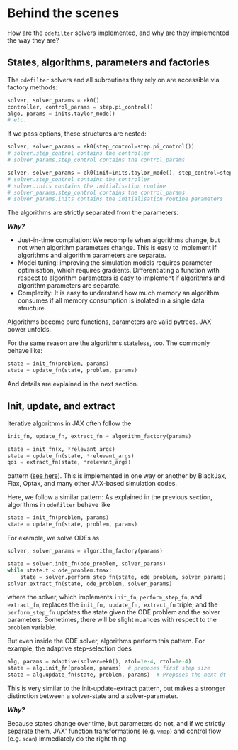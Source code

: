 # Behind the scenes

How are the `odefilter` solvers implemented, and why are they implemented the way they are?



## States, algorithms, parameters and factories

The `odefilter` solvers and all subroutines they rely on are accessible via factory methods:
```python
solver, solver_params = ek0()
controller, control_params = step.pi_control()
algo, params = inits.taylor_mode()
# etc.
```
If we pass options, these structures are nested:
```python
solver, solver_params = ek0(step_control=step.pi_control())
# solver.step_control contains the controller
# solver_params.step_control contains the control_params

solver, solver_params = ek0(init=inits.taylor_mode(), step_control=step.pi_control())
# solver.step_control contains the controller
# solver.inits contains the initialisation routine
# solver_params.step_control contains the control_params
# solver_params.inits contains the initialisation routine parameters
```

The algorithms are strictly separated from the parameters.

_**Why?**_

* Just-in-time compilation: We recompile when algorithms change, but not when algorithm parameters change. This is easy to implement if algorithms and algorithm parameters are separate.
* Model tuning: improving the simulation models requires parameter optimisation, which requires gradients. Differentiating a function with respect to algorithm parameters is easy to implement if algorithms and algorithm parameters are separate.
* Complexity: It is easy to understand how much memory an algorithm consumes if all memory consumption is isolated in a single data structure.

Algorithms become pure functions, parameters are valid pytrees. JAX' power unfolds.

For the same reason are the algorithms stateless, too.
The commonly behave like:
```python
state = init_fn(problem, params)
state = update_fn(state, problem, params)
```
And details are explained in the next section.


## Init, update, and extract

Iterative algorithms in JAX often follow the

```python
init_fn, update_fn, extract_fn = algorithm_factory(params)

state = init_fn(x, *relevant_args)
state = update_fn(state, *relevant_args)
qoi = extract_fn(state, *relevant_args)
```
pattern ([see here](https://jax.readthedocs.io/en/latest/jax.example_libraries.optimizers.html)).
This is implemented in one way or another by BlackJax, Flax, Optax, and many other JAX-based simulation codes.

Here, we follow a similar pattern:
As explained in the previous section, algorithms in `odefilter` behave like
```python
state = init_fn(problem, params)
state = update_fn(state, problem, params)
```
For example, we solve ODEs as
```python
solver, solver_params = algorithm_factory(params)

state = solver.init_fn(ode_problem, solver_params)
while state.t < ode_problem.tmax:
    state = solver.perform_step_fn(state, ode_problem, solver_params)
solver.extract_fn(state, ode_problem, solver_params)
```
where the solver, which implements `init_fn`, `perform_step_fn`, and `extract_fn`, replaces the `init_fn, update_fn, extract_fn` triple;
and the `perform_step_fn` updates the state given the ODE problem and the solver parameters.
Sometimes, there will be slight nuances with respect to the `problem` variable.


But even inside the ODE solver, algorithms perform this pattern.
For example, the adaptive step-selection does
```python
alg, params = adaptive(solver=ek0(), atol=1e-4, rtol=1e-4)
state = alg.init_fn(problem, params)  # proposes first step size
state = alg.update_fn(state, problem, params)  # Proposes the next dt
```


This is very similar to the init-update-extract pattern, but makes a stronger distinction between a solver-state and a solver-parameter.

_**Why?**_

Because states change over time, but parameters do not, and if we strictly separate them, JAX' function transformations (e.g. `vmap`)
and control flow (e.g. `scan`) immediately do the right thing.
